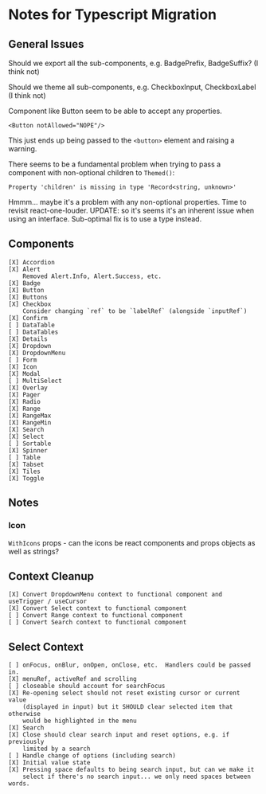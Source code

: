 # Notes for Typescript Migration

## General Issues

Should we export all the sub-components, e.g. BadgePrefix, BadgeSuffix?
(I think not)

Should we theme all sub-components, e.g. CheckboxInput, CheckboxLabel
(I think not)

Component like Button seem to be able to accept any properties.

    <Button notAllowed="NOPE"/>

This just ends up being passed to the `<button>` element and raising a
warning.

There seems to be a fundamental problem when trying to pass a component
with non-optional children to `Themed()`:

    Property 'children' is missing in type 'Record<string, unknown>'

Hmmm... maybe it's a problem with any non-optional properties.  Time to
revisit react-one-louder.
UPDATE: so it's seems it's an inherent issue when using an interface.
Sub-optimal fix is to use a type instead.

## Components

    [X] Accordion
    [X] Alert
        Removed Alert.Info, Alert.Success, etc.
    [X] Badge
    [X] Button
    [X] Buttons
    [X] Checkbox
        Consider changing `ref` to be `labelRef` (alongside `inputRef`)
    [X] Confirm
    [ ] DataTable
    [ ] DataTables
    [X] Details
    [X] Dropdown
    [X] DropdownMenu
    [ ] Form
    [X] Icon
    [X] Modal
    [ ] MultiSelect
    [X] Overlay
    [X] Pager
    [X] Radio
    [X] Range
    [X] RangeMax
    [X] RangeMin
    [X] Search
    [X] Select
    [ ] Sortable
    [X] Spinner
    [ ] Table
    [X] Tabset
    [X] Tiles
    [X] Toggle

## Notes

### Icon

`WithIcons` props - can the icons be react components and props objects
as well as strings?

## Context Cleanup

    [X] Convert DropdownMenu context to functional component and useTrigger / useCursor
    [X] Convert Select context to functional component
    [ ] Convert Range context to functional component
    [ ] Convert Search context to functional component

## Select Context

    [ ] onFocus, onBlur, onOpen, onClose, etc.  Handlers could be passed in.
    [X] menuRef, activeRef and scrolling
    [ ] closeable should account for searchFocus
    [X] Re-opening select should not reset existing cursor or current value
        (displayed in input) but it SHOULD clear selected item that otherwise
        would be highlighted in the menu
    [X] Search
    [X] Close should clear search input and reset options, e.g. if previously
        limited by a search
    [ ] Handle change of options (including search)
    [X] Initial value state
    [X] Pressing space defaults to being search input, but can we make it
        select if there's no search input... we only need spaces between words.